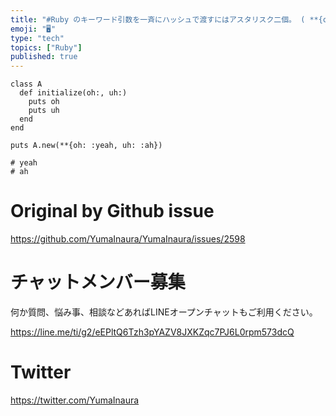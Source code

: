 ```yaml
---
title: "#Ruby のキーワード引数を一斉にハッシュで渡すにはアスタリスク二個。 ( **{oh: :yeah, uh :ah} )"
emoji: "🖥"
type: "tech"
topics: ["Ruby"]
published: true
---
```


```
class A
  def initialize(oh:, uh:)
    puts oh
    puts uh
  end
end

puts A.new(**{oh: :yeah, uh: :ah})

# yeah
# ah
```


# Original by Github issue

https://github.com/YumaInaura/YumaInaura/issues/2598








<!-- Update From Qiita API -->

# チャットメンバー募集


何か質問、悩み事、相談などあればLINEオープンチャットもご利用ください。

https://line.me/ti/g2/eEPltQ6Tzh3pYAZV8JXKZqc7PJ6L0rpm573dcQ





# Twitter


https://twitter.com/YumaInaura


<!-- Update From Qiita API -->



